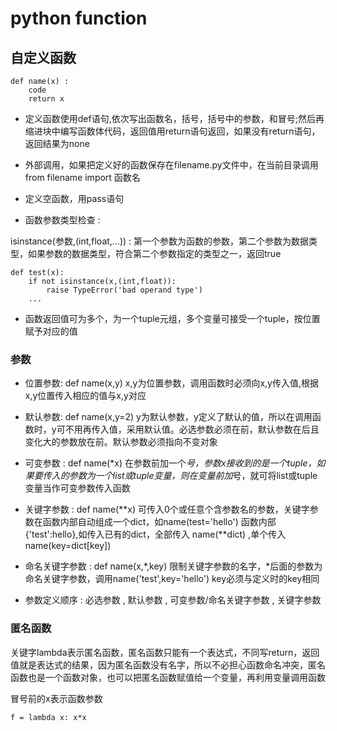 # python function



## 自定义函数

```
def name(x) :
    code
    return x

```

* 定义函数使用def语句,依次写出函数名，括号，括号中的参数，和冒号;然后再缩进块中编写函数体代码，返回值用return语句返回，如果没有return语句，返回结果为none

* 外部调用，如果把定义好的函数保存在filename.py文件中，在当前目录调用from filename import 函数名

* 定义空函数，用pass语句

* 函数参数类型检查 : 

isinstance(参数,(int,float,...)) : 第一个参数为函数的参数，第二个参数为数据类型，如果参数的数据类型，符合第二个参数指定的类型之一，返回true

```
def test(x):
    if not isinstance(x,(int,float)):
        raise TypeError('bad operand type')
    ...

```

* 函数返回值可为多个，为一个tuple元组，多个变量可接受一个tuple，按位置赋予对应的值


### 参数

* 位置参数: def name(x,y) x,y为位置参数，调用函数时必须向x,y传入值,根据x,y位置传入相应的值与x,y对应

* 默认参数: def name(x,y=2) y为默认参数，y定义了默认的值，所以在调用函数时，y可不用再传入值，采用默认值。必选参数必须在前，默认参数在后且变化大的参数放在前。默认参数必须指向不变对象

* 可变参数 : def name(\*x) 在参数前加一个*号，参数x接收到的是一个tuple，如果要传入的参数为一个list或tuple变量，则在变量前加*号，就可将list或tuple变量当作可变参数传入函数

* 关键字参数 : def name(\**x) 可传入0个或任意个含参数名的参数，关键字参数在函数内部自动组成一个dict，如name(test='hello') 函数内部 {'test':hello},如传入已有的dict，全部传入 name(\**dict) ,单个传入 name(key=dict[key])

* 命名关键字参数 : def name(x,*,key) 限制关键字参数的名字，*后面的参数为命名关键字参数，调用name('test',key='hello') key必须与定义时的key相同


* 参数定义顺序 : 必选参数 , 默认参数 , 可变参数/命名关键字参数 , 关键字参数


### 匿名函数

关键字lambda表示匿名函数，匿名函数只能有一个表达式，不同写return，返回值就是表达式的结果，因为匿名函数没有名字，所以不必担心函数命名冲突，匿名函数也是一个函数对象，也可以把匿名函数赋值给一个变量，再利用变量调用函数

冒号前的x表示函数参数

```
f = lambda x: x*x

```



